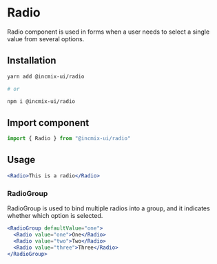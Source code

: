 # Radio

Radio component is used in forms when a user needs to select a single value from
several options.

## Installation

```sh
yarn add @incmix-ui/radio

# or

npm i @incmix-ui/radio
```

## Import component

```jsx
import { Radio } from "@incmix-ui/radio"
```

## Usage

```jsx
<Radio>This is a radio</Radio>
```

### RadioGroup

RadioGroup is used to bind multiple radios into a group, and it indicates
whether which option is selected.

```jsx
<RadioGroup defaultValue="one">
  <Radio value="one">One</Radio>
  <Radio value="two">Two</Radio>
  <Radio value="three">Three</Radio>
</RadioGroup>
```
